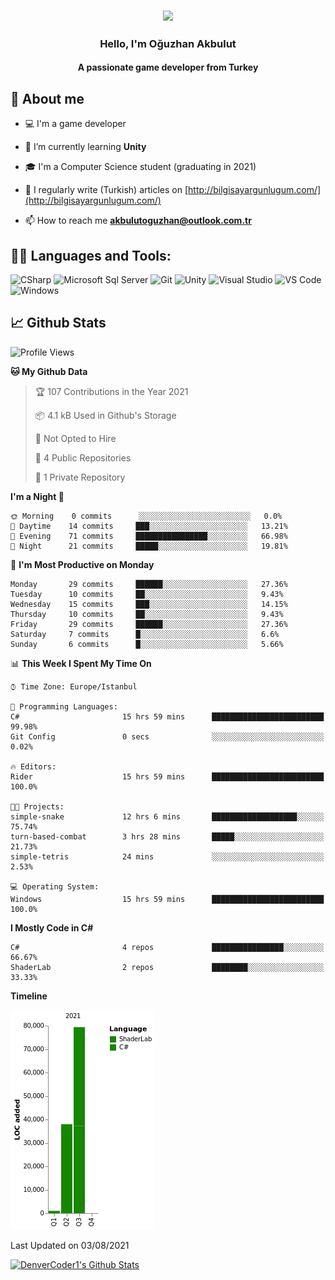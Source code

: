 <h3 align="center"><img width="30%" src="https://i.ibb.co/X8Kzg5W/playing-music-bro.png"></h3>

<h3 align="center">Hello, I'm Oğuzhan Akbulut</h3>
<h4 align="center">A passionate game developer from Turkey</h3>

## 📖 About me

- :computer: I'm a game developer

- 🌱 I’m currently learning **Unity**

- 🎓 I'm a Computer Science student (graduating in 2021)

- 📝 I regularly write (Turkish) articles on [http://bilgisayargunlugum.com/](http://bilgisayargunlugum.com/)

- 📫 How to reach me **akbulutoguzhan@outlook.com.tr**


## 👨‍💻 Languages and Tools:

![CSharp](https://img.shields.io/badge/-C%20Sharp-239120?logo=C-sharp&style=flat-square)
![Microsoft Sql Server](https://img.shields.io/badge/-Sql%20Server-CC2927?style=flat-square&logo=microsoft-sql-server&logoColor=ffffff)
![Git](https://img.shields.io/badge/-Git-%23F05032?style=flat-square&logo=git&logoColor=%23ffffff)
![Unity](https://img.shields.io/badge/-Unity-000000?logo=Unity&style=flat-square)
![Visual Studio](https://img.shields.io/badge/-Visual%20Studio-5C2D91?logo=Visual-Studio&style=flat-square)
![VS Code](http://img.shields.io/badge/-VS%20Code-007ACC?style=flat-square&logo=visual-studio-code&logoColor=ffffff)
![Windows](http://img.shields.io/badge/-Windows-0078D6?style=flat-square&logo=windows&logoColor=ffffff)

## 📈 Github Stats

<!--START_SECTION:waka-->
![Profile Views](http://img.shields.io/badge/Profile%20Views-0-blue)

**🐱 My Github Data** 

> 🏆 107 Contributions in the Year 2021
 > 
> 📦 4.1 kB Used in Github's Storage 
 > 
> 🚫 Not Opted to Hire
 > 
> 📜 4 Public Repositories 
 > 
> 🔑 1 Private Repository 
 > 
**I'm a Night 🦉** 

```text
🌞 Morning    0 commits      ░░░░░░░░░░░░░░░░░░░░░░░░░   0.0% 
🌆 Daytime    14 commits     ███░░░░░░░░░░░░░░░░░░░░░░   13.21% 
🌃 Evening    71 commits     ████████████████░░░░░░░░░   66.98% 
🌙 Night      21 commits     █████░░░░░░░░░░░░░░░░░░░░   19.81%

```
📅 **I'm Most Productive on Monday** 

```text
Monday       29 commits     ██████░░░░░░░░░░░░░░░░░░░   27.36% 
Tuesday      10 commits     ██░░░░░░░░░░░░░░░░░░░░░░░   9.43% 
Wednesday    15 commits     ███░░░░░░░░░░░░░░░░░░░░░░   14.15% 
Thursday     10 commits     ██░░░░░░░░░░░░░░░░░░░░░░░   9.43% 
Friday       29 commits     ██████░░░░░░░░░░░░░░░░░░░   27.36% 
Saturday     7 commits      █░░░░░░░░░░░░░░░░░░░░░░░░   6.6% 
Sunday       6 commits      █░░░░░░░░░░░░░░░░░░░░░░░░   5.66%

```


📊 **This Week I Spent My Time On** 

```text
⌚︎ Time Zone: Europe/Istanbul

💬 Programming Languages: 
C#                       15 hrs 59 mins      █████████████████████████   99.98% 
Git Config               0 secs              ░░░░░░░░░░░░░░░░░░░░░░░░░   0.02%

🔥 Editors: 
Rider                    15 hrs 59 mins      █████████████████████████   100.0%

🐱‍💻 Projects: 
simple-snake             12 hrs 6 mins       ███████████████████░░░░░░   75.74% 
turn-based-combat        3 hrs 28 mins       █████░░░░░░░░░░░░░░░░░░░░   21.73% 
simple-tetris            24 mins             ░░░░░░░░░░░░░░░░░░░░░░░░░   2.53%

💻 Operating System: 
Windows                  15 hrs 59 mins      █████████████████████████   100.0%

```

**I Mostly Code in C#** 

```text
C#                       4 repos             ████████████████░░░░░░░░░   66.67% 
ShaderLab                2 repos             ████████░░░░░░░░░░░░░░░░░   33.33%

```


**Timeline**

![Chart not found](https://raw.githubusercontent.com/akbulutoguzhan/akbulutoguzhan/main/charts/bar_graph.png) 


 Last Updated on 03/08/2021
<!--END_SECTION:waka-->

<!-- https://github.com/anuraghazra/github-readme-stats -->
<a href="https://github.com/anuraghazra/github-readme-stats"><img alt="DenverCoder1's Github Stats" src="https://github-readme-stats.vercel.app/api?username=akbulutoguzhan&show_icons=true&count_private=true&hide=" /></a>
<!--START_SECTION:activity-->

